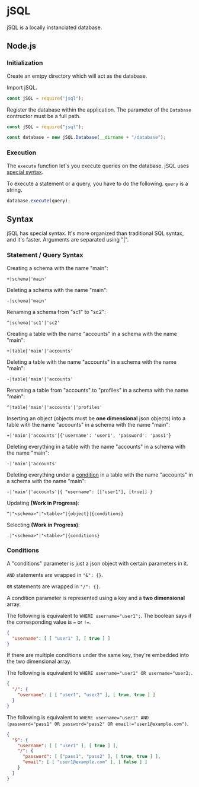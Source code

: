 # jSQL

jSQL is a locally instanciated database.

## Node.js

### Initialization

Create an emtpy directory which will act as the database.

Import jSQL.

```javascript
const jSQL = require("jsql");
```

Register the database within the application. The parameter of the ``Database`` contructor must be a full path.

```javascript
const jSQL = require("jsql");

const database = new jSQL.Database(__dirname + "/database");
```

### Execution

The ``execute`` function let's you execute queries on the database. jSQL uses [special syntax](#Syntax).

To execute a statement or a query, you have to do the following. ``query`` is a string.

```javascript
database.execute(query);
```

## Syntax

jSQL has special syntax. It's more organized than traditional SQL syntax, and it's faster. Arguments are separated using "|".

### Statement / Query Syntax

Creating a schema with the name "main":

```
+|schema|'main'
```

Deleting a schema with the name "main":

```
-|schema|'main'
```

Renaming a schema from "sc1" to "sc2":

```
^|schema|'sc1'|'sc2'
```

Creating a table with the name "accounts" in a schema with the name "main":

```
+|table|'main'|'accounts'
```

Deleting a table with the name "accounts" in a schema with the name "main":

```
-|table|'main'|'accounts'
```

Renaming a table from "accounts" to "profiles" in a schema with the name "main":

```
^|table|'main'|'accounts'|'profiles'
```

Inserting an object (objects must be **one dimensional** json objects) into a table with the name "accounts" in a schema with the name "main":

```
+|'main'|'accounts'|{'username': 'user1', 'password': 'pass1'}
```

Deleting everything in a table with the name "accounts" in a schema with the name "main":

```
-|'main'|'accounts'
```

Deleting everything under a [condition](#Conditions) in a table with the name "accounts" in a schema with the name "main":

```
-|'main'|'accounts'|{ "username": [["user1"], [true]] }
```

Updating **(Work in Progress)**:

```
^|"<schema>"|"<table>"|{object}|{conditions}
```

Selecting **(Work in Progress)**:

```
.|"<schema>"|"<table>"|{conditions}
```

### Conditions

A "conditions" parameter is just a json object with certain parameters in it.

``AND`` statements are wrapped in ``"&": {}``.

``OR`` statements are wrapped in ``"/": {}``.

A condition parameter is represented using a key and a **two dimensional** array.

The following is equivalent to ``WHERE username="user1";``. The boolean says if the corresponding value is ``=`` or ``!=``.

```json
{
  "username": [ [ "user1" ], [ true ] ]
}
```

If there are multiple conditions under the same key, they're embedded into the two dimensional array.

The following is equivalent to ``WHERE username="user1" OR username="user2;``.

```json
{
  "/": {
    "username": [ [ "user1", "user2" ], [ true, true ] ]
  }
}
```

The following is equivalent to ``WHERE username="user1" AND (password="pass1" OR password="pass2" OR email!="user1@example.com")``.

```json
{
  "&": {
    "username": [ [ "user1" ], [ true ] ],
    "/": {
      "password": [ ["pass1", "pass2" ], [ true, true ] ],
      "email": [ [ "user1@example.com" ], [ false ] ]
    }
  }
}
```
